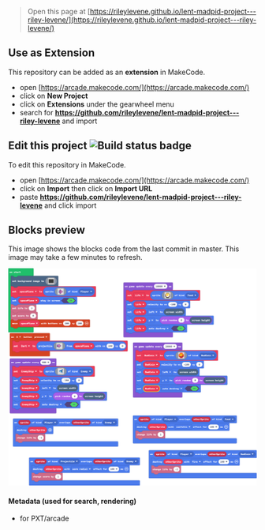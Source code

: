  


> Open this page at [https://rileylevene.github.io/lent-madpid-project---riley-levene/](https://rileylevene.github.io/lent-madpid-project---riley-levene/)

## Use as Extension

This repository can be added as an **extension** in MakeCode.

* open [https://arcade.makecode.com/](https://arcade.makecode.com/)
* click on **New Project**
* click on **Extensions** under the gearwheel menu
* search for **https://github.com/rileylevene/lent-madpid-project---riley-levene** and import

## Edit this project ![Build status badge](https://github.com/rileylevene/lent-madpid-project---riley-levene/workflows/MakeCode/badge.svg)

To edit this repository in MakeCode.

* open [https://arcade.makecode.com/](https://arcade.makecode.com/)
* click on **Import** then click on **Import URL**
* paste **https://github.com/rileylevene/lent-madpid-project---riley-levene** and click import

## Blocks preview

This image shows the blocks code from the last commit in master.
This image may take a few minutes to refresh.

![A rendered view of the blocks](https://github.com/rileylevene/lent-madpid-project---riley-levene/raw/master/.github/makecode/blocks.png)

#### Metadata (used for search, rendering)

* for PXT/arcade
<script src="https://makecode.com/gh-pages-embed.js"></script><script>makeCodeRender("{{ site.makecode.home_url }}", "{{ site.github.owner_name }}/{{ site.github.repository_name }}");</script>
